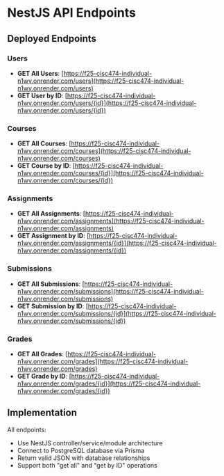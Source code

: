 # NestJS API Endpoints

## Deployed Endpoints

### Users
- **GET All Users**: [https://f25-cisc474-individual-n1wv.onrender.com/users](https://f25-cisc474-individual-n1wv.onrender.com/users)
- **GET User by ID**: [https://f25-cisc474-individual-n1wv.onrender.com/users/{id}](https://f25-cisc474-individual-n1wv.onrender.com/users/{id})

### Courses
- **GET All Courses**: [https://f25-cisc474-individual-n1wv.onrender.com/courses](https://f25-cisc474-individual-n1wv.onrender.com/courses)
- **GET Course by ID**: [https://f25-cisc474-individual-n1wv.onrender.com/courses/{id}](https://f25-cisc474-individual-n1wv.onrender.com/courses/{id})

### Assignments
- **GET All Assignments**: [https://f25-cisc474-individual-n1wv.onrender.com/assignments](https://f25-cisc474-individual-n1wv.onrender.com/assignments)
- **GET Assignment by ID**: [https://f25-cisc474-individual-n1wv.onrender.com/assignments/{id}](https://f25-cisc474-individual-n1wv.onrender.com/assignments/{id})

### Submissions
- **GET All Submissions**: [https://f25-cisc474-individual-n1wv.onrender.com/submissions](https://f25-cisc474-individual-n1wv.onrender.com/submissions)
- **GET Submission by ID**: [https://f25-cisc474-individual-n1wv.onrender.com/submissions/{id}](https://f25-cisc474-individual-n1wv.onrender.com/submissions/{id})

### Grades
- **GET All Grades**: [https://f25-cisc474-individual-n1wv.onrender.com/grades](https://f25-cisc474-individual-n1wv.onrender.com/grades)
- **GET Grade by ID**: [https://f25-cisc474-individual-n1wv.onrender.com/grades/{id}](https://f25-cisc474-individual-n1wv.onrender.com/grades/{id})

## Implementation

All endpoints:
- Use NestJS controller/service/module architecture
- Connect to PostgreSQL database via Prisma
- Return valid JSON with database relationships
- Support both "get all" and "get by ID" operations
